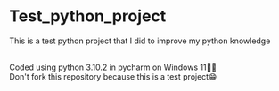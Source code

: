 # Test_python_project
This is a test python project that I did to improve my python knowledge<br><br>

Coded using python 3.10.2 in pycharm on Windows 11🙂🙂<br>
Don't fork this repository because this is a test project😁
